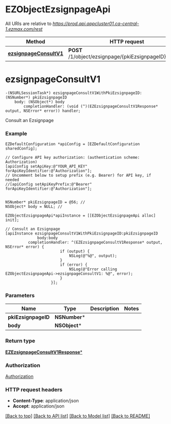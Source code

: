 # EZObjectEzsignpageApi

All URIs are relative to *https://prod.api.appcluster01.ca-central-1.ezmax.com/rest*

Method | HTTP request | Description
------------- | ------------- | -------------
[**ezsignpageConsultV1**](EZObjectEzsignpageApi.md#ezsignpageconsultv1) | **POST** /1/object/ezsignpage/{pkiEzsignpageID}/consult | Consult an Ezsignpage


# **ezsignpageConsultV1**
```objc
-(NSURLSessionTask*) ezsignpageConsultV1WithPkiEzsignpageID: (NSNumber*) pkiEzsignpageID
    body: (NSObject*) body
        completionHandler: (void (^)(EZEzsignpageConsultV1Response* output, NSError* error)) handler;
```

Consult an Ezsignpage

### Example
```objc
EZDefaultConfiguration *apiConfig = [EZDefaultConfiguration sharedConfig];

// Configure API key authorization: (authentication scheme: Authorization)
[apiConfig setApiKey:@"YOUR_API_KEY" forApiKeyIdentifier:@"Authorization"];
// Uncomment below to setup prefix (e.g. Bearer) for API key, if needed
//[apiConfig setApiKeyPrefix:@"Bearer" forApiKeyIdentifier:@"Authorization"];


NSNumber* pkiEzsignpageID = @56; // 
NSObject* body = NULL; // 

EZObjectEzsignpageApi*apiInstance = [[EZObjectEzsignpageApi alloc] init];

// Consult an Ezsignpage
[apiInstance ezsignpageConsultV1WithPkiEzsignpageID:pkiEzsignpageID
              body:body
          completionHandler: ^(EZEzsignpageConsultV1Response* output, NSError* error) {
                        if (output) {
                            NSLog(@"%@", output);
                        }
                        if (error) {
                            NSLog(@"Error calling EZObjectEzsignpageApi->ezsignpageConsultV1: %@", error);
                        }
                    }];
```

### Parameters

Name | Type | Description  | Notes
------------- | ------------- | ------------- | -------------
 **pkiEzsignpageID** | **NSNumber***|  | 
 **body** | **NSObject***|  | 

### Return type

[**EZEzsignpageConsultV1Response***](EZEzsignpageConsultV1Response.md)

### Authorization

[Authorization](../README.md#Authorization)

### HTTP request headers

 - **Content-Type**: application/json
 - **Accept**: application/json

[[Back to top]](#) [[Back to API list]](../README.md#documentation-for-api-endpoints) [[Back to Model list]](../README.md#documentation-for-models) [[Back to README]](../README.md)


